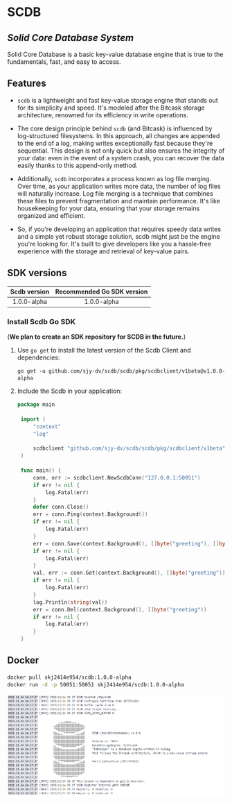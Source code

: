 # SCDB
## _Solid Core Database System_

Solid Core Database is a basic key-value database engine that is true to the fundamentals, fast, and easy to access.

## Features

- `scdb` is a lightweight and fast key-value storage engine that stands out for its simplicity and speed. It's modeled after the Bitcask storage architecture, renowned for its efficiency in write operations.

- The core design principle behind `scdb` (and Bitcask) is influenced by log-structured filesystems. In this approach, all changes are appended to the end of a log, making writes exceptionally fast because they're sequential. This design is not only quick but also ensures the integrity of your data: even in the event of a system crash, you can recover the data easily thanks to this append-only method.

- Additionally, `scdb` incorporates a process known as log file merging. Over time, as your application writes more data, the number of log files will naturally increase. Log file merging is a technique that combines these files to prevent fragmentation and maintain performance. It's like housekeeping for your data, ensuring that your storage remains organized and efficient.

- So, if you're developing an application that requires speedy data writes and a simple yet robust storage solution, scdb might just be the engine you're looking for. It's built to give developers like you a hassle-free experience with the storage and retrieval of key-value pairs.

## SDK versions

|Scdb version| Recommended Go SDK version |
|:-----:|:-----:|
| 1.0.0-alpha | 1.0.0-alpha |


### Install Scdb Go SDK
(**We plan to create an SDK repository for SCDB in the future.**)
1. Use `go get` to install the latest version of the Scdb Client and dependencies:

   ```shell
   go get -u github.com/sjy-dv/scdb/scdb/pkg/scdbclient/v1beta@v1.0.0-alpha
   ```

2. Include the Scdb in your application:

   ```go
   package main

    import (
	    "context"
	    "log"

	    scdbclient "github.com/sjy-dv/scdb/scdb/pkg/scdbclient/v1beta"
    )

    func main() {
	    conn, err := scdbclient.NewScdbConn("127.0.0.1:50051")
	    if err != nil {
		    log.Fatal(err)
	    }
	    defer conn.Close()
	    err = conn.Ping(context.Background())
	    if err != nil {
		    log.Fatal(err)
	    }
    	err = conn.Save(context.Background(), []byte("greeting"), []byte("helloworld"))
    	if err != nil {
	    	log.Fatal(err)
	    }
	    val, err := conn.Get(context.Background(), []byte("greeting"))
	    if err != nil {
		    log.Fatal(err)
	    }
	    log.Println(string(val))
	    err = conn.Del(context.Background(), []byte("greeting"))
	    if err != nil {
		    log.Fatal(err)
	    }
    }
   ```

## Docker

```sh
docker pull skj2414e954/scdb:1.0.0-alpha
docker run -d -p 50051:50051 skj2414e954/scdb:1.0.0-alpha
```

![img](docker.png)